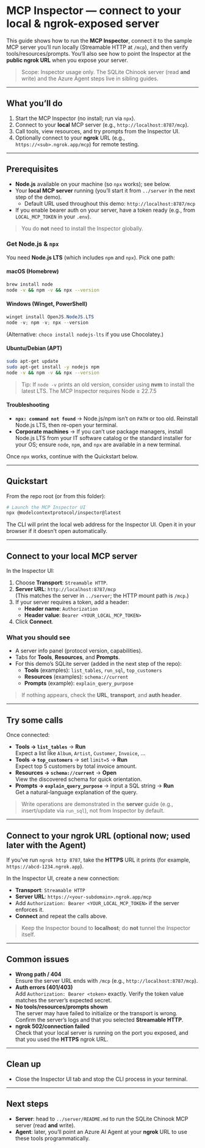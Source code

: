 # MCP Inspector — connect to your local & ngrok-exposed server

This guide shows how to run the **MCP Inspector**, connect it to the sample MCP server you’ll run locally (Streamable HTTP at `/mcp`), and then verify tools/resources/prompts. You’ll also see how to point the Inspector at the **public ngrok URL** when you expose your server.

> Scope: Inspector usage only. The SQLite Chinook server (read **and** write) and the Azure Agent steps live in sibling guides.

---

## What you’ll do

1. Start the MCP Inspector (no install; run via `npx`).
2. Connect to your **local** MCP server (e.g., `http://localhost:8787/mcp`).
3. Call tools, view resources, and try prompts from the Inspector UI.
4. Optionally connect to your **ngrok** URL (e.g., `https://<sub>.ngrok.app/mcp`) for remote testing.

---

## Prerequisites

- **Node.js** available on your machine (so `npx` works); see below. 
- Your **local MCP server** running (you’ll start it from `../server` in the next step of the demo).  
  - Default URL used throughout this demo: `http://localhost:8787/mcp`
- If you enable bearer auth on your server, have a token ready (e.g., from `LOCAL_MCP_TOKEN` in your `.env`).

> You do **not** need to install the Inspector globally.

### Get Node.js & `npx`

You need **Node.js LTS** (which includes `npm` and `npx`). Pick one path:

#### macOS (Homebrew)

~~~bash
brew install node
node -v && npm -v && npx --version
~~~

#### Windows (Winget, PowerShell)

~~~powershell
winget install OpenJS.NodeJS.LTS
node -v; npm -v; npx --version
~~~

(Alternative: `choco install nodejs-lts` if you use Chocolatey.)

#### Ubuntu/Debian (APT)

~~~bash
sudo apt-get update
sudo apt-get install -y nodejs npm
node -v && npm -v && npx --version
~~~

> Tip: If `node -v` prints an old version, consider using **nvm** to install the latest LTS. The MCP Inspector requires Node ≥ 22.7.5
> 

#### Troubleshooting

- **`npx: command not found`** → Node.js/npm isn’t on `PATH` or too old. Reinstall Node.js LTS, then re-open your terminal.
- **Corporate machines** → If you can’t use package managers, install Node.js LTS from your IT software catalog or the standard installer for your OS; ensure `node`, `npm`, and `npx` are available in a new terminal.

Once `npx` works, continue with the Quickstart below. 

---

## Quickstart

From the repo root (or from this folder):

~~~bash
# Launch the MCP Inspector UI
npx @modelcontextprotocol/inspector@latest
~~~

The CLI will print the local web address for the Inspector UI. Open it in your browser if it doesn't open automatically. 

---

## Connect to your **local** MCP server

In the Inspector UI:

1. Choose **Transport**: `Streamable HTTP`.
2. **Server URL**: `http://localhost:8787/mcp`  
   (This matches the server in `../server`; the HTTP mount path is `/mcp`.)
3. If your server requires a token, add a header:  
   - **Header name**: `Authorization`  
   - **Header value**: `Bearer <YOUR_LOCAL_MCP_TOKEN>`
4. Click **Connect**.

### What you should see

- A server info panel (protocol version, capabilities).
- Tabs for **Tools**, **Resources**, and **Prompts**.
- For this demo’s SQLite server (added in the next step of the repo):
  - **Tools** (examples): `list_tables`, `run_sql`, `top_customers`
  - **Resources** (examples): `schema://current`
  - **Prompts** (example): `explain_query_purpose`

> If nothing appears, check the **URL**, **transport**, and **auth header**.

---

## Try some calls

Once connected:

- **Tools → `list_tables`** → **Run**  
  Expect a list like `Album`, `Artist`, `Customer`, `Invoice`, …
- **Tools → `top_customers`** → set `limit=5` → **Run**  
  Expect top 5 customers by total invoice amount.
- **Resources → `schema://current`** → **Open**  
  View the discovered schema for quick orientation.
- **Prompts → `explain_query_purpose`** → input a SQL string → **Run**  
  Get a natural-language explanation of the query.

> Write operations are demonstrated in the **server** guide (e.g., insert/update via `run_sql`), not from Inspector by default.

---

## Connect to your **ngrok** URL (optional now; used later with the Agent)

If you’ve run `ngrok http 8787`, take the **HTTPS** URL it prints (for example, `https://abcd-1234.ngrok.app`).

In the Inspector UI, create a new connection:

- **Transport**: `Streamable HTTP`
- **Server URL**: `https://<your-subdomain>.ngrok.app/mcp`
- Add `Authorization: Bearer <YOUR_LOCAL_MCP_TOKEN>` if the server enforces it.
- **Connect** and repeat the calls above.

> Keep the Inspector bound to **localhost**; do **not** tunnel the Inspector itself.

---

## Common issues

- **Wrong path / 404**  
  Ensure the server URL ends with `/mcp` (e.g., `http://localhost:8787/mcp`).
- **Auth errors (401/403)**  
  Add `Authorization: Bearer <token>` exactly. Verify the token value matches the server’s expected secret.
- **No tools/resources/prompts shown**  
  The server may have failed to initialize or the transport is wrong. Confirm the server’s logs and that you selected **Streamable HTTP**.
- **ngrok 502/connection failed**  
  Check that your local server is running on the port you exposed, and that you used the **HTTPS** ngrok URL.
  
---

## Clean up

- Close the Inspector UI tab and stop the CLI process in your terminal.

---

## Next steps

- **Server**: head to `../server/README.md` to run the SQLite Chinook MCP server (read **and** write).
- **Agent**: later, you’ll point an Azure AI Agent at your **ngrok** URL to use these tools programmatically.
